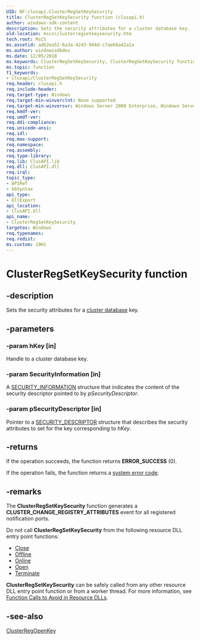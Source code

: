 ```yaml
---
UID: NF:clusapi.ClusterRegSetKeySecurity
title: ClusterRegSetKeySecurity function (clusapi.h)
author: windows-sdk-content
description: Sets the security attributes for a cluster database key.
old-location: mscs\clusterregsetkeysecurity.htm
tech.root: MsCS
ms.assetid: adb2ea52-6a3a-4243-944d-c7ae68a42a1a
ms.author: windowssdkdev
ms.date: 12/05/2018
ms.keywords: ClusterRegSetKeySecurity, ClusterRegSetKeySecurity function [Failover Cluster], _wolf_clusterregsetkeysecurity, clusapi/ClusterRegSetKeySecurity, mscs.clusterregsetkeysecurity
ms.topic: function
f1_keywords:
- clusapi/ClusterRegSetKeySecurity
req.header: clusapi.h
req.include-header: 
req.target-type: Windows
req.target-min-winverclnt: None supported
req.target-min-winversvr: Windows Server 2008 Enterprise, Windows Server 2008 Datacenter
req.kmdf-ver: 
req.umdf-ver: 
req.ddi-compliance: 
req.unicode-ansi: 
req.idl: 
req.max-support: 
req.namespace: 
req.assembly: 
req.type-library: 
req.lib: ClusAPI.lib
req.dll: ClusAPI.dll
req.irql: 
topic_type:
- APIRef
- kbSyntax
api_type:
- DllExport
api_location:
- ClusAPI.dll
api_name:
- ClusterRegSetKeySecurity
targetos: Windows
req.typenames: 
req.redist: 
ms.custom: 19H1
---
```


# ClusterRegSetKeySecurity function


## -description


Sets the security attributes for a <a href="https://docs.microsoft.com/previous-versions/windows/desktop/mscs/cluster-database">cluster database</a> 
    key.


## -parameters




### -param hKey [in]

Handle to a cluster database key.


### -param SecurityInformation [in]

A <a href="https://docs.microsoft.com/windows/desktop/SecAuthZ/security-information">SECURITY_INFORMATION</a> structure that 
       indicates the content of the security descriptor pointed to by 
       <i>pSecurityDescriptor</i>.


### -param pSecurityDescriptor [in]

Pointer to a <a href="https://docs.microsoft.com/windows/desktop/api/winnt/ns-winnt-security_descriptor">SECURITY_DESCRIPTOR</a> structure 
       that describes the security attributes to set for the key corresponding to <i>hKey</i>.


## -returns



If the operation succeeds, the function returns <b>ERROR_SUCCESS</b> (0).

If the operation fails, the function returns a 
       <a href="https://docs.microsoft.com/windows/desktop/Debug/system-error-codes">system error code</a>.




## -remarks



The <b>ClusterRegSetKeySecurity</b> function 
     generates a <b>CLUSTER_CHANGE_REGISTRY_ATTRIBUTES</b> event for all registered notification 
     ports.

Do not call <b>ClusterRegSetKeySecurity</b> from 
     the following resource DLL entry point functions:

<ul>
<li>
<a href="https://docs.microsoft.com/previous-versions/windows/desktop/api/resapi/nc-resapi-pclose_routine">Close</a>
</li>
<li>
<a href="https://docs.microsoft.com/previous-versions/windows/desktop/api/resapi/nc-resapi-poffline_routine">Offline</a>
</li>
<li>
<a href="https://docs.microsoft.com/previous-versions/windows/desktop/api/resapi/nc-resapi-ponline_routine">Online</a>
</li>
<li>
<a href="https://docs.microsoft.com/previous-versions/windows/desktop/api/resapi/nc-resapi-popen_routine">Open</a>
</li>
<li>
<a href="https://docs.microsoft.com/previous-versions/windows/desktop/api/resapi/nc-resapi-pterminate_routine">Terminate</a>
</li>
</ul>
<b>ClusterRegSetKeySecurity</b> can be safely 
     called from any other resource DLL entry point function or from a worker thread. For more information, see 
     <a href="https://docs.microsoft.com/previous-versions/windows/desktop/mscs/function-calls-to-avoid-in-resource-dlls">Function Calls to Avoid in Resource DLLs</a>.




## -see-also




<a href="https://docs.microsoft.com/previous-versions/windows/desktop/api/clusapi/nf-clusapi-clusterregopenkey">ClusterRegOpenKey</a>
 

 

